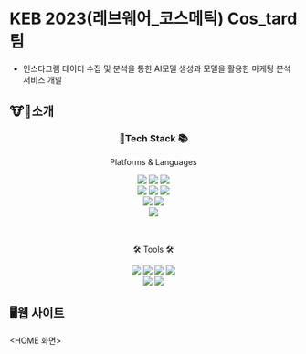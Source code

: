 # KEB 2023(레브웨어_코스메틱) Cos_tard팀
- 인스타그램 데이터 수집 및 분석을 통한 AI모델 생성과 모델을 활용한 마케팅 분석 서비스 개발
  

## 🐮🐶소개 

<div align=center>
	<h3>🔨Tech Stack 📚</h3>
	<p>Platforms & Languages</p>
</div>
<div align="center">
	<img src="https://img.shields.io/badge/HTML5-E34F26?style=flat&logo=HTML5&logoColor=white" />
	<img src="https://img.shields.io/badge/CSS3-1572B6?style=flat&logo=CSS3&logoColor=white" />
	<img src="https://img.shields.io/badge/JavaScript-F7DF1E?style=flat&logo=JavaScript&logoColor=white" />
	<br>
	<img src="https://img.shields.io/badge/Python-3776AB?style=flat&logo=Python&logoColor=white" />
	<img src="https://img.shields.io/badge/jQuery-0769AD?style=flat&logo=jQuery&logoColor=white" />
  	<img src="https://img.shields.io/badge/R-276DC3?style=flat&logo=R&logoColor=white" />
	<br>
	<img src="https://img.shields.io/badge/Bootstrap-7952B3?style=flat&logo=Bootstrap&logoColor=white" />
	<img src="https://img.shields.io/badge/Django-092E20?style=flat&logo=Django&logoColor=white" />
	<br>
	<img src="https://img.shields.io/badge/postgresql-4169E1?style=flat&logo=postgresql&logoColor=white" />

</div>
<br>
<br>
<div align=center>
	<p>🛠 Tools 🛠</p>
</div>
<div align=center>
 <img src="https://img.shields.io/badge/Visual%20Studio%20Code-007ACC?style=flat&logo=VisualStudioCode&logoColor=white" />
 <img src="https://img.shields.io/badge/Jupyter-F37626?style=flat&logo=jupyter&logoColor=white" />
 <img src="https://img.shields.io/badge/Rstudio-75AADB?style=flat&logo=rstudio&logoColor=white" />
<img src="https://img.shields.io/badge/Googlecolab-F9AB00?style=flat&logo=googlecolab&logoColor=white" />

 
<br>
<img src="https://img.shields.io/badge/GitHub-181717?style=flat&logo=GitHub&logoColor=white" />
<img src="https://img.shields.io/badge/Notion-000000?style=flat&logo=Notion&logoColor=white" />

</div>

## 🖥웹 사이트

<HOME 화면>
<div>
</div>



